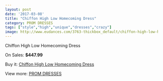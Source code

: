 ```yaml
---
layout: post
date: '2017-03-08'
title: "Chiffon High Low Homecoming Dress"
category: PROM DRESSES
tags: ["style","high","unique","dresses","crazy"]
image: http://www.eudances.com/3763-thickbox_default/chiffon-high-low-homecoming-dress.jpg
---
```

Chiffon High Low Homecoming Dress

On Sales: **$447.99**
<a href="https://www.eudances.com/en/prom-dresses/1253-chiffon-high-low-homecoming-dress.html"><amp-img layout="responsive" width="600" height="600" src="//www.eudances.com/3763-thickbox_default/chiffon-high-low-homecoming-dress.jpg" alt="Chiffon High Low Homecoming Dress 0" /></a>
<a href="https://www.eudances.com/en/prom-dresses/1253-chiffon-high-low-homecoming-dress.html"><amp-img layout="responsive" width="600" height="600" src="//www.eudances.com/3764-thickbox_default/chiffon-high-low-homecoming-dress.jpg" alt="Chiffon High Low Homecoming Dress 1" /></a>

Buy it: [Chiffon High Low Homecoming Dress](https://www.eudances.com/en/prom-dresses/1253-chiffon-high-low-homecoming-dress.html "Chiffon High Low Homecoming Dress")

View more: [PROM DRESSES](https://www.eudances.com/en/13-prom-dresses "PROM DRESSES")